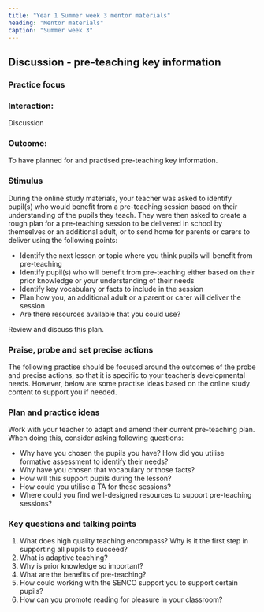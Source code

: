 ```yaml
---
title: "Year 1 Summer week 3 mentor materials"
heading: "Mentor materials"
caption: "Summer week 3"
---
```



## Discussion - pre-teaching key information

### Practice focus

### Interaction: 
Discussion

### Outcome:
To have planned for and practised pre-teaching key information.

### Stimulus
During the online study materials, your teacher was asked to identify pupil(s) who would benefit from a pre-teaching session based on their understanding of the pupils they teach. They were then asked to create a rough plan for a pre-teaching session to be delivered in school by themselves or an additional adult, or to send home for parents or carers to deliver using the following points:

- Identify the next lesson or topic where you think pupils will benefit from pre-teaching 
- Identify pupil(s) who will benefit from pre-teaching either based on their prior knowledge or your understanding of their needs 
- Identify key vocabulary or facts to include in the session 
- Plan how you, an additional adult or a parent or carer will deliver the session 
- Are there resources available that you could use?

Review and discuss this plan.

### Praise, probe and set precise actions
The following practise should be focused around the outcomes of the probe and precise actions, so that it is specific to your teacher’s developmental needs. However, below are some practise ideas based on the online study content to support you if needed.

### Plan and practice ideas
Work with your teacher to adapt and amend their current pre-teaching plan. When doing this, consider asking following questions:

- Why have you chosen the pupils you have? How did you utilise formative assessment to identify their needs?
- Why have you chosen that vocabulary or those facts?
- How will this support pupils during the lesson? 
- How could you utilise a TA for these sessions?
- Where could you find well-designed resources to support pre-teaching sessions?

### Key questions and talking points

1. What does high quality teaching encompass? Why is it the first step in supporting all pupils to succeed?
2. What is adaptive teaching?
3. Why is prior knowledge so important?
4. What are the benefits of pre-teaching?
6. How could working with the SENCO support you to support certain pupils?
7. How can you promote reading for pleasure in your classroom?

